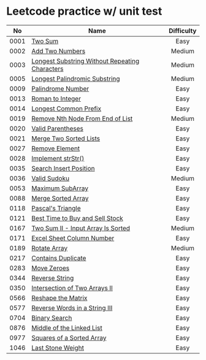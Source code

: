 # Leetcode practice w/ unit test

|  No  | Name                                                                                                                            | Difficulty |
|:----:|---------------------------------------------------------------------------------------------------------------------------------|:----------:|
| 0001 | [Two Sum](src/main/java/leetcode/easy/TwoSum.java)                                                                              |    Easy    |
| 0002 | [Add Two Numbers](src/main/java/leetcode/medium/AddTwoNumbers.java)                                                             |   Medium   |
| 0003 | [Longest Substring Without Repeating Characters](src/main/java/leetcode/medium/LongestSubstringWithoutRepeatingCharacters.java) |   Medium   |
| 0005 | [Longest Palindromic Substring](src/main/java/leetcode/medium/LongestPalindromicSubstring.java)                                 |   Medium   |
| 0009 | [Palindrome Number](src/main/java/leetcode/easy/PalindromeNumber.java)                                                          |    Easy    |
| 0013 | [Roman to Integer](src/main/java/leetcode/easy/RomanToInteger.java)                                                             |    Easy    |
| 0014 | [Longest Common Prefix](src/main/java/leetcode/easy/LongestCommonPrefix.java)                                                   |    Easy    |
| 0019 | [Remove Nth Node From End of List](src/main/java/leetcode/medium/RemoveNthNodeFromEndOfList.java)                               |   Medium   |
| 0020 | [Valid Parentheses](src/main/java/leetcode/easy/ValidParentheses.java)                                                          |    Easy    |
| 0021 | [Merge Two Sorted Lists](src/main/java/leetcode/easy/MergeTwoSortedLists.java)                                                  |    Easy    |
| 0027 | [Remove Element](src/main/java/leetcode/easy/RemoveElement.java)                                                                |    Easy    |
| 0028 | [Implement strStr()](src/main/java/leetcode/easy/ImplementStrStr.java)                                                          |    Easy    |
| 0035 | [Search Insert Position](src/main/java/leetcode/easy/SearchInsertPosition.java)                                                 |    Easy    |
| 0036 | [Valid Sudoku](src/main/java/leetcode/medium/ValidSudoku.java)                                                                  |   Medium   |
| 0053 | [Maximum SubArray](src/main/java/leetcode/easy/MaximumSubArray.java)                                                            |    Easy    |
| 0088 | [Merge Sorted Array](src/main/java/leetcode/easy/MergeSortedArray.java)                                                         |    Easy    |
| 0118 | [Pascal's Triangle](src/main/java/leetcode/easy/PascalsTriangle.java)                                                           |    Easy    |
| 0121 | [Best Time to Buy and Sell Stock](src/main/java/leetcode/easy/BestTimeToBuyAndSellStock.java)                                   |    Easy    |
| 0167 | [Two Sum II - Input Array Is Sorted](src/main/java/leetcode/medium/TwoSum2.java)                                                |   Medium   |
| 0171 | [Excel Sheet Column Number](src/main/java/leetcode/easy/ExcelSheetColumnNumber.java)                                            |    Easy    |
| 0189 | [Rotate Array](src/main/java/leetcode/medium/RotateArray.java)                                                                  |   Medium   |
| 0217 | [Contains Duplicate](src/main/java/leetcode/easy/ContainsDuplicate.java)                                                        |    Easy    |
| 0283 | [Move Zeroes](src/main/java/leetcode/easy/MoveZeroes.java)                                                                      |    Easy    |
| 0344 | [Reverse String](src/main/java/leetcode/easy/ReverseString.java)                                                                |    Easy    |
| 0350 | [Intersection of Two Arrays II](src/main/java/leetcode/easy/IntersectionOfTwoArrays2.java)                                      |    Easy    |
| 0566 | [Reshape the Matrix](src/main/java/leetcode/easy/ReshapeTheMatrix.java)                                                         |    Easy    |
| 0577 | [Reverse Words in a String III](src/main/java/leetcode/easy/ReverseWordsInAString3.java)                                        |    Easy    |
| 0704 | [Binary Search](src/main/java/leetcode/easy/BinarySearch.java)                                                                  |    Easy    |
| 0876 | [Middle of the Linked List](src/main/java/leetcode/easy/MiddleOfTheLinkedList.java)                                             |    Easy    |
| 0977 | [Squares of a Sorted Array](src/main/java/leetcode/easy/SquaresOfASortedArray.java)                                             |    Easy    |
| 1046 | [Last Stone Weight](src/main/java/leetcode/easy/LastStoneWeight.java)                                                           |    Easy    |
